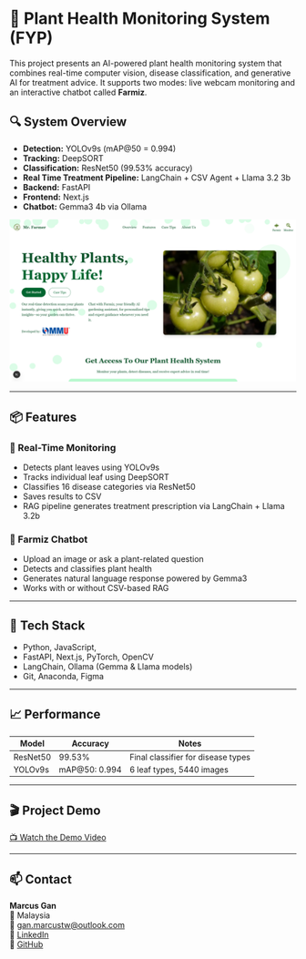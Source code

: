 # 🌿 Plant Health Monitoring System (FYP)

This project presents an AI-powered plant health monitoring system that combines real-time computer vision, disease classification, and generative AI for treatment advice. It supports two modes: live webcam monitoring and an interactive chatbot called **Farmiz**.

## 🔍 System Overview

- **Detection:** YOLOv9s (mAP@50 = 0.994)
- **Tracking:** DeepSORT
- **Classification:** ResNet50 (99.53% accuracy)
- **Real Time Treatment Pipeline:** LangChain + CSV Agent + Llama 3.2 3b
- **Backend:** FastAPI
- **Frontend:** Next.js
- **Chatbot:** Gemma3 4b via Ollama

![Demo](demo/homepage_overview.png) 

---

## 📦 Features

### 🌿 Real-Time Monitoring
- Detects plant leaves using YOLOv9s
- Tracks individual leaf using DeepSORT
- Classifies 16 disease categories via ResNet50
- Saves results to CSV
- RAG pipeline generates treatment prescription via LangChain + Llama 3.2b

### 🤖 Farmiz Chatbot
- Upload an image or ask a plant-related question
- Detects and classifies plant health
- Generates natural language response powered by Gemma3
- Works with or without CSV-based RAG

---

## 🧪 Tech Stack

- Python, JavaScript,
- FastAPI, Next.js, PyTorch, OpenCV
- LangChain, Ollama (Gemma & Llama models)
- Git, Anaconda, Figma

---

## 📈 Performance

| Model     | Accuracy | Notes                              |
|-----------|----------|------------------------------------|
| ResNet50  | 99.53%   | Final classifier for disease types |
| YOLOv9s   | mAP@50: 0.994 | 6 leaf types, 5440 images     |

---

## 🎬 Project Demo

[📺 Watch the Demo Video](https://youtu.be/oxByOFggy5E?si=p3GfxdC4rsC-21Ck)

---

## 📫 Contact

**Marcus Gan**  
📍 Malaysia  
📧 gan.marcustw@outlook.com  
🔗 [LinkedIn](https://www.linkedin.com/in/ganmarcustw13)  
🔗 [GitHub](https://github.com/MarcusWey)

